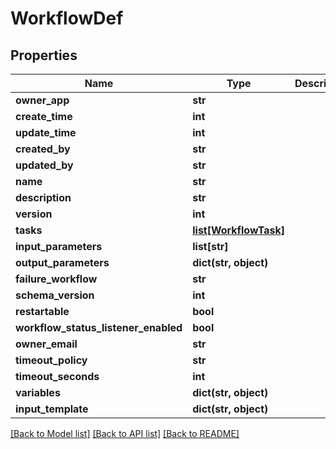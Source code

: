 # WorkflowDef

## Properties
Name | Type | Description | Notes
------------ | ------------- | ------------- | -------------
**owner_app** | **str** |  | [optional] 
**create_time** | **int** |  | [optional] 
**update_time** | **int** |  | [optional] 
**created_by** | **str** |  | [optional] 
**updated_by** | **str** |  | [optional] 
**name** | **str** |  | 
**description** | **str** |  | [optional] 
**version** | **int** |  | [optional] 
**tasks** | [**list[WorkflowTask]**](WorkflowTask.md) |  | 
**input_parameters** | **list[str]** |  | [optional] 
**output_parameters** | **dict(str, object)** |  | [optional] 
**failure_workflow** | **str** |  | [optional] 
**schema_version** | **int** |  | [optional] 
**restartable** | **bool** |  | [optional] 
**workflow_status_listener_enabled** | **bool** |  | [optional] 
**owner_email** | **str** |  | [optional] 
**timeout_policy** | **str** |  | [optional] 
**timeout_seconds** | **int** |  | 
**variables** | **dict(str, object)** |  | [optional] 
**input_template** | **dict(str, object)** |  | [optional] 

[[Back to Model list]](../README.md#documentation-for-models) [[Back to API list]](../README.md#documentation-for-api-endpoints) [[Back to README]](../README.md)

